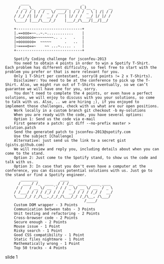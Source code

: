           ____                        _
          / __ \_   _____  ______   __(_)__ _      __
         / / / / | / / _ \/ ___/ | / / / _ \ | /| / /
        / /_/ /| |/ /  __/ /   | |/ / /  __/ |/ |/ /
        \____/ |___/\___/_/    |___/_/\___/|__/|__/

        +------------------------------+
        |.==ooo=~~..~.~............    |
        |=ooooooo=~~~~~~~~.. . .   .   |
        |=ooooooo=  ~~~~~      .   ..  |
        |~====o==~    ~~ ...~..... .   |
        +------------------------------+

        Spotify Coding challenge for jsconfeu-2013
        You need to obtain 4 points in order to win a Spotify T-Shirt. Each problem has different difficulty, so feel free to start with the problem you prefer or that is more relevant for you.
        Only 1 T-Shirt per contestant, sorry(8 points != 2 x T-Shirts).
        Disclaimer: You need to be at the conference to pick up the T-Shirt. Also, we might run out of T-Shirts eventually, so we can’t guarantee we will have one for you, sorry.
        You don’t need to complete the 4 points, or even have a perfect solutions, we will enjoy to discuss with you your solutions, so come to talk with us. Also, .. we are hiring ;), if you enjoyed to implement those challenges, check with us what are our open positions.
        Work locally in a custom branch git checkout -b my-solutions
        When you are ready with the code, you have several options:
        Option 1: Send us the code via e-mail
        First generate a patch: git diff --no-prefix master > solution.patch
        Send the generated patch to jsconfeu-2013@spotify.com
        Use the subject [Challenge]
        Alternative: just send us the link to a secret gist (gists.github.com)
        We will review and reply you, including details about when you can come to the stand.
        Option 2: Just come to the Spotify stand, to show us the code and talk with us.
        Option 3: In case that you don't even have a computer at the conference, you can discuss potential solutions with us. Just go to the stand or find a Spotify engineer.
           ________          ____
          / ____/ /_  ____ _/ / /__  ____  ____ ____
         / /   / __ \/ __ `/ / / _ \/ __ \/ __ `/ _ \
        / /___/ / / / /_/ / / /  __/ / / / /_/ /  __/
        \____/_/ /_/\__,_/_/_/\___/_/ /_/\__, /\___/
                                        /____/
        Custom DOM wrapper - 3 Points
        Communication between tabs - 3 Points
        Unit testing and refactoring - 2 Points
        Cross-browser code - 2 Points
        Secure enough - 2 Points
        Mouse issue - 1 Point
        Risky search - 1 Point
        Good CSS compatibility - 1 Point
        Static files nightmare - 1 Point
        Mathematically wrong - 1 Point
        Top 50 tracks - 4 Points
















































































slide 1